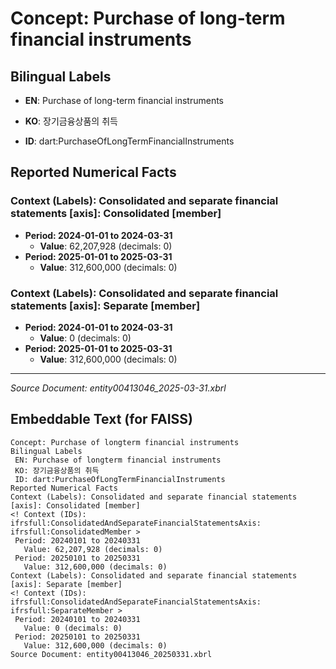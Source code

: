# Concept: Purchase of long-term financial instruments

## Bilingual Labels
- **EN**: Purchase of long-term financial instruments
- **KO**: 장기금융상품의 취득

- **ID**: dart:PurchaseOfLongTermFinancialInstruments

## Reported Numerical Facts

### **Context (Labels): Consolidated and separate financial statements [axis]: Consolidated [member]**
<!-- Context (IDs): ifrs-full:ConsolidatedAndSeparateFinancialStatementsAxis: ifrs-full:ConsolidatedMember -->
- **Period: 2024-01-01 to 2024-03-31**
  - **Value**: 62,207,928 (decimals: 0)
- **Period: 2025-01-01 to 2025-03-31**
  - **Value**: 312,600,000 (decimals: 0)

### **Context (Labels): Consolidated and separate financial statements [axis]: Separate [member]**
<!-- Context (IDs): ifrs-full:ConsolidatedAndSeparateFinancialStatementsAxis: ifrs-full:SeparateMember -->
- **Period: 2024-01-01 to 2024-03-31**
  - **Value**: 0 (decimals: 0)
- **Period: 2025-01-01 to 2025-03-31**
  - **Value**: 312,600,000 (decimals: 0)

---
*Source Document: entity00413046_2025-03-31.xbrl*
## Embeddable Text (for FAISS)
```text
Concept: Purchase of longterm financial instruments
Bilingual Labels
 EN: Purchase of longterm financial instruments
 KO: 장기금융상품의 취득
 ID: dart:PurchaseOfLongTermFinancialInstruments
Reported Numerical Facts
Context (Labels): Consolidated and separate financial statements [axis]: Consolidated [member]
<! Context (IDs): ifrsfull:ConsolidatedAndSeparateFinancialStatementsAxis: ifrsfull:ConsolidatedMember >
 Period: 20240101 to 20240331
   Value: 62,207,928 (decimals: 0)
 Period: 20250101 to 20250331
   Value: 312,600,000 (decimals: 0)
Context (Labels): Consolidated and separate financial statements [axis]: Separate [member]
<! Context (IDs): ifrsfull:ConsolidatedAndSeparateFinancialStatementsAxis: ifrsfull:SeparateMember >
 Period: 20240101 to 20240331
   Value: 0 (decimals: 0)
 Period: 20250101 to 20250331
   Value: 312,600,000 (decimals: 0)
Source Document: entity00413046_20250331.xbrl
```